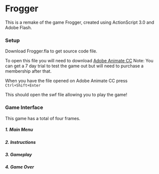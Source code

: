 # Frogger
This is a remake of the game Frogger, created using ActionScript 3.0 and Adobe Flash.

### Setup
Download Frogger.fla to get source code file.

To open this file you will need to download [Adobe Animate CC](https://www.adobe.com/ca/products/animate.html)
Note: You can get a 7 day trial to test the game out but will need to purchase a membership after that.

When you have the file opened on Adobe Animate CC press `Ctrl+Shift+Enter`

This should open the swf file allowing you to play the game!

### Game Interface
This game has a total of four frames.

##### 1. Main Menu

##### 2. Instructions

##### 3. Gameplay

##### 4. Game Over





